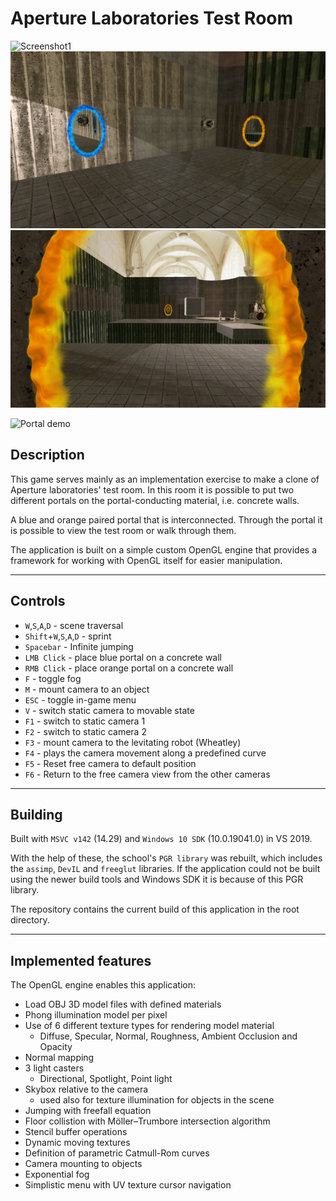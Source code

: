 # Aperture Laboratories Test Room

![Screenshot1](examples/screenshot1.png)
![Screenshot2](examples/screenshot2.png)
![Screenshot3](examples/screenshot3.png)

![Portal demo](examples/portal.webp)

## Description

This game serves mainly as an implementation exercise to make a clone of Aperture laboratories' test room. In this room it is possible to put two different portals on the portal-conducting material, i.e. concrete walls.

A blue and orange paired portal that is interconnected. Through the portal it is possible to view the test room or walk through them.

The application is built on a simple custom OpenGL engine that provides a framework for working with OpenGL itself for easier manipulation.

---

## Controls

- `W`,`S`,`A`,`D` - scene traversal
- `Shift`+`W`,`S`,`A`,`D` - sprint
- `Spacebar` - Infinite jumping
- `LMB Click` - place blue portal on a concrete wall
- `RMB Click` - place orange portal on a concrete wall
- `F` - toggle fog
- `M` - mount camera to an object
- `ESC` - toggle in-game menu
- `V` - switch static camera to movable state
- `F1` - switch to static camera 1
- `F2` - switch to static camera 2
- `F3` - mount camera to the levitating robot (Wheatley)
- `F4` - plays the camera movement along a predefined curve 
- `F5` - Reset free camera to default position
- `F6` - Return to the free camera view from the other cameras

---

## Building

Built with `MSVC v142` (14.29) and `Windows 10 SDK` (10.0.19041.0) in VS 2019. 

With the help of these, the school's `PGR library` was rebuilt, which includes the `assimp`, `DevIL` and `freeglut` libraries. If the application could not be built using the newer build tools and Windows SDK it is because of this PGR library.

The repository contains the current build of this application in the root directory. 

---

## Implemented features
The OpenGL engine enables this application:

- Load OBJ 3D model files with defined materials
- Phong illumination model per pixel
- Use of 6 different texture types for rendering model material
  - Diffuse, Specular, Normal, Roughness, Ambient Occlusion and Opacity
- Normal mapping
- 3 light casters
  - Directional, Spotlight, Point light
- Skybox relative to the camera
  - used also for texture illumination for objects in the scene
- Jumping with freefall equation
- Floor collistion with Möller–Trumbore intersection algorithm
- Stencil buffer operations
- Dynamic moving textures
- Definition of parametric Catmull-Rom curves
- Camera mounting to objects
- Exponential fog
- Simplistic menu with UV texture cursor navigation